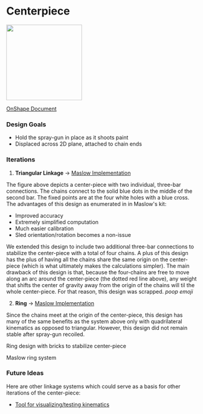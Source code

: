 # Centerpiece

<img src="https://imgur.com/B8fPiiH.jpg" width="200">



[OnShape Document](https://cad.onshape.com/documents/9436b4b003238d1dfd9249e6/w/013a2f8b46f01adf8d57174f/e/b9008f226251bdd07a1122cc)

### Design Goals

- Hold the spray-gun in place as it shoots paint
- Displaced across 2D plane, attached to chain ends

### Iterations

1. **Triangular Linkage** → [Maslow Implementation](http://maslowcommunitygarden.org/Maslow-triangulation-linkage-kit.html)

[](https://www.notion.so/44509691334045c08109078ea8d19859#f3f3aeb141fb41bc9290d251bbe5f23f)

The figure above depicts a center-piece with two individual, three-bar connections. The chains connect to the solid blue dots in the middle of the second bar. The fixed points are at the four white holes with a blue cross. The advantages of this design as enumerated in in Maslow's kit:

- Improved accuracy
- Extremely simplified computation
- Much easier calibration
- Sled orientation/rotation becomes a non-issue

We extended this design to include two additional three-bar connections to stabilize the center-piece with a total of four chains. A plus of this design has the plus of having all the chains share the same origin on the center-piece (which is what ultimately makes the calculations simpler). The main drawback of this design is that, because the four-chains are free to move along an arc around the center-piece (the dotted red line above), any weight that shifts the center of gravity away from the origin of the chains will til the whole center-piece. For that reason, this design was scrapped. *poop emoji*

2. **Ring** → [Maslow Implementation](http://maslowcommunitygarden.org/Maslow-Ring-System.html)

Since the chains meet at the origin of the center-piece, this design has many of the same benefits as the system above only with quadrilateral kinematics as opposed to triangular. However, this design did not remain stable after spray-gun recoiled. 

[](https://www.notion.so/44509691334045c08109078ea8d19859#e9023324470e4ff096c7fca0d25fb30f)

Ring design with bricks to stabilize center-piece

[](https://www.notion.so/44509691334045c08109078ea8d19859#5f1924a6298142a9be9f158f146b62b1)

Maslow ring system 

### Future Ideas

Here are other linkage systems which could serve as a basis for other iterations of the center-piece:

[](https://www.notion.so/44509691334045c08109078ea8d19859#225e3729882a44e0af637cbf38c3d3aa)

- [Tool for visualizing/testing kinematics](https://www.geogebra.org/)
